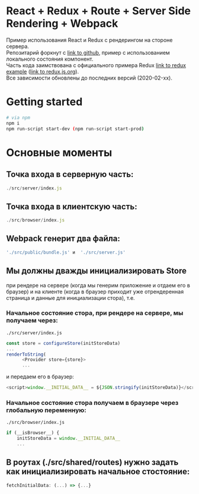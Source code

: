 # React + Redux + Route + Server Side Rendering + Webpack
Пример использования React и Redux с рендерингом на стороне сервера.<br>
Репозитарий форкнут с [link to github](https://github.com/tylermcginnis/rrssr), пример с использованием локального состояния компонент.<br>
Часть кода заимствована с официального примера Redux [link to redux example](https://github.com/reduxjs/redux/tree/master/examples/async) ([link to redux.js.org](https://redux.js.org/advanced/example-reddit-api)).<br>
Все зависимости обновлены до последних версий (2020-02-xx).

# Getting started
```bash
# via npm
npm i
npm run-script start-dev (npm run-script start-prod)
```
# Основные моменты
## Точка входа в серверную часть: 
```js
./src/server/index.js
```
## Точка входа в клиентскую часть: 
```js
./src/browser/index.js
```
## Webpack генерит два файла: 
```bash
'./src/public/bundle.js' и  './src/server.js'
```
## Мы должны дважды инициализировать Store
при рендере на сервере (когда мы генерим приложение и отдаем его в браузер) и на клиенте (когда в браузер приходит уже отрендеренная страница и данные для инициализации стора), т.е.
### Начальное состояние стора, при рендере на сервере, мы получаем через:
`./src/server/index.js`
```js
const store = configureStore(initStoreData)
...
renderToString(
      <Provider store={store}>
      ...
```
и передаем его в браузер:
```js
<script>window.__INITIAL_DATA__ = ${JSON.stringify(initStoreData)}</script>
```
### Начальное состояние стора получаем в браузере через глобальную переменную:
`./src/browser/index.js`
```js
if (__isBrowser__) {
    initStoreData = window.__INITIAL_DATA__
    ...
```
## В роутах (./src/shared/routes) нужно задать как инициализировать начальное стостояние:
```js
fetchInitialData: (...) => {...}
```

